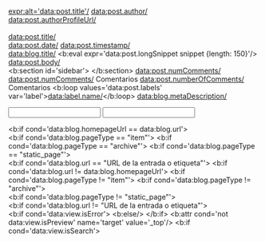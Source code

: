 <!--
Autor: Tutorial Blogger
Autor URL: https://blogspot.owinile.com/
Licensia: Creative Commons Attribution 3.0 Unported
Licensia URL: http://creativecommons.org/licenses/by/3.0/
Referencia URL: https://www.zkreations.com/
Referencia URL: http://www.ciudadblogger.com/
-->			

<!-- ETIQUETAS DE DATOS GLOBALES EN BLOGGER --> 

<img expr:src='data:post.firstImageUrl'/> <!-- Primera imagen de la entrada -->	
<img expr:src='data:post.featuredImage'/> <!-- Primera imagen de la entrada canvas.xml v1.9.0 -->	
<expr:alt='data:post.title'/> <!-- Etiqueta ALT para imagenes -->
<data:post.author/>	<!-- Nombre del autor -->	
<data:post.authorProfileUrl/>	<!-- Url del perfil de Blogger o Google+ -->	
<a expr:href='data:post.url' style='color:#fff'></a> <!-- URL hacia la entrada -->	
<data:post.title/> <!-- Título de la entrada -->	
<data:post.date/> <!-- Fecha en el formato configurado -->
<data:post.timestamp/> <!-- Fecha y hora de las entradas en el formato configurado -->
<a expr:href='data:blog.homepageUrl'></a> <!-- URL de la página principal. -->	
<data:blog.title/>	<!-- Título del blog -->
<b:eval expr='data:post.longSnippet snippet {length: 150}'/> <!-- Resumen de la entrada. Máximo 1000 caracteres. No interpreta html -->
<data:post.body/> <!-- Contenido de la entrada. Interpreta Html. -->	
<b:section id='sidebar'> </b:section> <!-- Crear sección sidebar. -->
<data:post.numComments/> <!-- Muestra la cantidad de comentarios. -->
<a expr:href='data:post.addCommentUrl' expr:onclick='data:post.addCommentOnclick'><data:post.numComments/> Comentarios</a> <!-- Enlace hacia los comentarios.. -->
<a expr:href='data:post.commentsUrl' expr:onclick='data:post.commentsUrlOnclick'>
 <data:post.numberOfComments/> Comentarios</a> <!-- Enlace hacia los comentarios canvas.xml v1.9.0 -->
<b:loop values='data:post.labels' var='label'><a expr:href='data:label.url'><data:label.name/></a></b:loop> <!-- Muestra variable label expresada en un bucle. -->
<data:blog.metaDescription/> <!-- Muestra la meta descripcion de la página o del post. -->
<form expr:action='data:blog.searchUrl'> <!-- Ejecuta el enlace de la pagina de busqueda. -->
<input name='q' expr:value='data:view.isSearch ? data:view.search.query.escaped : &quot;&quot;' /> <!-- Devuelve la busqueda en el blog. -->
<input expr:value='data:messages.search'/> <!-- Muestra el boton "Buscar". -->
<URL-de-mi-blog/search?max-results=1000> <!-- Muestra la página de resultados para las busquedas". -->
<expr:style='&quot;background-image: url(&quot; + data:blog.postImageUrl + &quot;);&quot;'/> <!-- Muestra la primera imagen del post como background -->	
	

	

<!-- CONDICIONALES DE BLOGGER --> 

<b:if cond='data:blog.homepageUrl == data:blog.url'> <!-- Mostrar gadgets solo en la portada -->	
<b:if cond='data:blog.pageType == &quot;item&quot;'> <!-- Ejecutar un elemento sólo en las entradas individuales -->
<b:if cond='data:blog.pageType == &quot;archive&quot;'> <!-- Ejecutar un elemento en las páginas del archivo -->
<b:if cond='data:blog.pageType == &quot;static_page&quot;'> <!-- Ejecutar elemento en las páginas estáticas -->  
<b:if cond='data:blog.url == &quot;URL de la entrada o etiqueta&quot;'>  <!-- Ejecutar elemento en una entrada específica o etiqueta específica -->
<b:if cond='data:blog.url != data:blog.homepageUrl'> <!-- Ejecutar un elemento en todas las páginas MENOS en la portada del blog --> 
<b:if cond='data:blog.pageType != &quot;item&quot;'> <!-- Ejecutar elemento en todas las páginas MENOS en las entradas individuales -->
<b:if cond='data:blog.pageType != &quot;archive&quot;'> <!-- Ejecutar elemento en todas las páginas MENOS en las páginas del archivo del blog -->   
<b:if cond='data:blog.pageType != &quot;static_page&quot;'> <!-- Ejecutar elemento en todas las páginas MENOS en las páginas estáticas -->   
<b:if cond='data:blog.url != &quot;URL de la entrada o etiqueta&quot;'> <!-- Ejecutar  en todas las páginas MENOS en una entrada específica o etiqueta específica -->   
<b:if cond='data:view.isError'><!-- url no existe muestra la pagina de error 404-->
<b:else/> <!-- casos contrario muestra el blog-->
</b:if> <!-- Cierre de la condicional -->
<b:attr cond='not data:view.isPreview' name='target' value='_top'/> <!-- Condición que indica que no es una vista previa. -->
<b:if cond='data:view.isSearch'> <!-- Mostrar gadgets solo en la página de resutados para la busqueda -->

 
